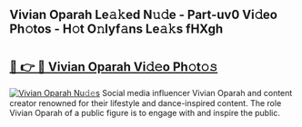 ## Vivian Oparah Le𝚊𝚔ed N𝚞𝚍e - Part-uv0 Vi𝚍eo Ph𝚘tos - H𝚘t O𝚗lyf𝚊ns Le𝚊𝚔s fHXgh

# <h2><a href="http://hf414cq.feru.top/?c=Vivian+Oparah">🔗 👉 🔴 Vivian Oparah Vi𝚍𝚎o Ph𝚘t𝚘𝚜</a></h2>

[![Vivian Oparah Nu𝚍𝚎s](https://i.imgur.com/0TWrTi3.gif)](http://hf414cq.feru.top/?c=Vivian+Oparah)
Social media influencer Vivian Oparah and content creator renowned for their lifestyle and dance-inspired content. The role Vivian Oparah of a public figure is to engage with and inspire the public. 
